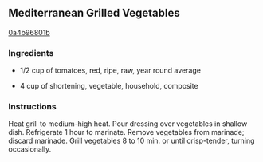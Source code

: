 ## Mediterranean Grilled Vegetables

[0a4b96801b](http://www.kraftrecipes.com/recipes/mediterranean-grilled-vegetables-60277.aspx)

### Ingredients

 - 1/2 cup of tomatoes, red, ripe, raw, year round average

 - 4 cup of shortening, vegetable, household, composite

### Instructions

Heat grill to medium-high heat. Pour dressing over vegetables in shallow dish. Refrigerate 1 hour to marinate. Remove vegetables from marinade; discard marinade. Grill vegetables 8 to 10 min. or until crisp-tender, turning occasionally.